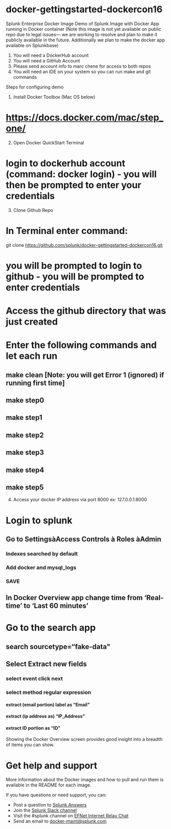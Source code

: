 # docker-gettingstarted-dockercon16

Splunk Enterprise Docker Image
Demo of Splunk Image with Docker App running in Docker container (Note this image is not yet available on public repo due to legal issues— we are working to resolve and plan to make it publicly available in the future. Additionally we plan to make the docker app available on Splunkbase)
1) You will need a DockerHub account
2) You will need a GitHub Account
3) Please send account info to marc chene for access to both repos
4) You will need an IDE on your system so you can run make and git commands
 
Steps for configuring demo
1. Install Docker Toolbox (Mac OS below)
# https://docs.docker.com/mac/step_one/

2. Open Docker QuickStart Terminal
# login to dockerhub account (command: docker login) - you will then be prompted to enter your credentials

3. Clone Github Repo
# In Terminal enter command: 
git clone https://github.com/splunk/docker-gettingstarted-dockercon16.git

# you will be prompted to login to github - you will be prompted to enter credentials
# Access the github directory that was just created
# Enter the following commands and let each run
## make clean [Note: you will get Error 1 (ignored) if running first time]
## make step0
## make step1
## make step2
## make step3
## make step4
## make step5

4. Access your docker IP address via port 8000 ex: 127.0.0.1:8000
# Login to splunk
## Go to SettingsàAccess Controls à Roles àAdmin
### Indexes searched by default
### Add docker and mysql_logs
### SAVE
## In Docker Overview app change time from ‘Real-time’ to ‘Last 60 minutes’
# Go to the search app
## search sourcetype=“fake-data"
## Select Extract new fields
### select event click next
### select method regular expression
#### extract (email portion) label as “Email"
#### extract (ip address as) “IP_Address"
#### extract ID portion as “ID"
 
Showing the Docker Overview screen provides good insight into a breadth of items you can show.


# Get help and support

More information about the Docker images and how to pull and run them is available in the README for each image.

If you have questions or need support, you can:

* Post a question to [Splunk Answers](http://answers.splunk.com)
* Join the [Splunk Slack channel](http://splunk-usergroups.slack.com)
* Visit the #splunk channel on [EFNet Internet Relay Chat](http://www.efnet.org)
* Send an email to [docker-maint@splunk.com](mailto:docker-maint@splunk.com)
